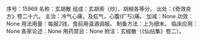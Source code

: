 序号：15969
名称：玄胡散
组成：玄胡索（炒）、胡椒各等分。
出处：《奇效良方》卷二十六。
主治：冷气心痛，及疝气，心腹(疒丂)痛。
加减：None
功效：None
用法用量：每服2钱，食前用温酒调服。
制备方法：上为细末。
临床应用：None
各家论述：None
用药禁忌：None
附注：玄椒散（《仙拈集》卷二）。
